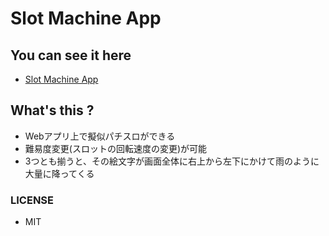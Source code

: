 # Slot Machine App
## You can see it here
- [Slot Machine App](https://tender-darwin-23a989.netlify.app/)
## What's this ?
- Webアプリ上で擬似パチスロができる
- 難易度変更(スロットの回転速度の変更)が可能
- 3つとも揃うと、その絵文字が画面全体に右上から左下にかけて雨のように大量に降ってくる
### LICENSE
- MIT